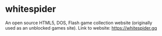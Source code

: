 # whitespider
An open source HTML5, DOS, Flash game collection website (originally used as an unblocked games site).
Link to website: https://whitespider.gq
